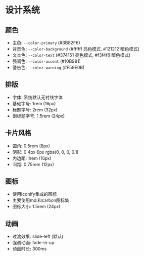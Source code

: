 # 设计系统

## 颜色
- 主色: `--color-primary` (#3B82F6)
- 背景色: `--color-background` (#ffffff 亮色模式, #121212 暗色模式)
- 文本色: `--color-text` (#374151 亮色模式, #f3f4f6 暗色模式)
- 强调色: `--color-accent` (#10B981)
- 警告色: `--color-warning` (#F59E0B)

## 排版
- 字体: 系统默认无衬线字体
- 基础字号: 1rem (16px)
- 标题字号: 2rem (32px)
- 副标题字号: 1.5rem (24px)

## 卡片风格
- 圆角: 0.5rem (8px)
- 阴影: 0 4px 6px rgba(0, 0, 0, 0.1)
- 内边距: 1rem (16px)
- 间距: 0.75rem (12px)

## 图标
- 使用Iconify集成的图标
- 主要使用mdi和carbon图标集
- 图标大小: 1.5rem (24px)

## 动画
- 过渡效果: slide-left (默认)
- 强调动画: fade-in-up
- 动画时长: 300ms